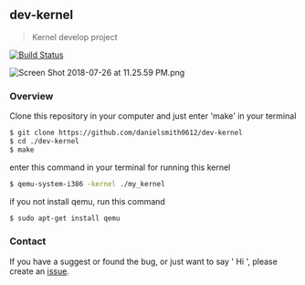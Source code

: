 ## dev-kernel
> Kernel develop project

[![Build Status](https://travis-ci.org/danielsmith0612/dev-kernel.svg?branch=master)](https://travis-ci.org/danielsmith0612/dev-kernel)

<img src="https://i.imgur.com/V34K8CJ.png" title="Screen Shot 2018-07-26 at 11.25.59 PM.png"/>

### Overview
Clone this repository in your computer and just enter 'make' in your terminal
```bash
$ git clone https://github.com/danielsmith0612/dev-kernel
$ cd ./dev-kernel
$ make
```

enter this command in your terminal for running this kernel
```bash
$ qemu-system-i386 -kernel ./my_kernel
```

if you not install qemu, run this command
```bash
$ sudo apt-get install qemu
```

### Contact
If you have a suggest or found the bug, or just want to say ' Hi ', please create an [issue](https://github.com/danielsmith0612/dev-kernel/issues).